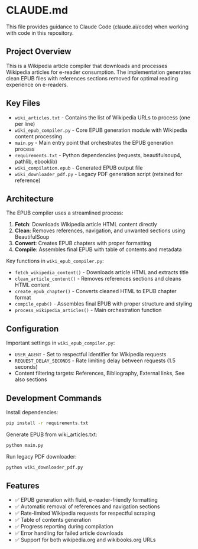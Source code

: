 # CLAUDE.md

This file provides guidance to Claude Code (claude.ai/code) when working with code in this repository.

## Project Overview

This is a Wikipedia article compiler that downloads and processes Wikipedia articles for e-reader consumption. The implementation generates clean EPUB files with references sections removed for optimal reading experience on e-readers.

## Key Files

- `wiki_articles.txt` - Contains the list of Wikipedia URLs to process (one per line)
- `wiki_epub_compiler.py` - Core EPUB generation module with Wikipedia content processing
- `main.py` - Main entry point that orchestrates the EPUB generation process
- `requirements.txt` - Python dependencies (requests, beautifulsoup4, pathlib, ebooklib)
- `wiki_compilation.epub` - Generated EPUB output file
- `wiki_downloader_pdf.py` - Legacy PDF generation script (retained for reference)

## Architecture

The EPUB compiler uses a streamlined process:
1. **Fetch**: Downloads Wikipedia article HTML content directly 
2. **Clean**: Removes references, navigation, and unwanted sections using BeautifulSoup
3. **Convert**: Creates EPUB chapters with proper formatting
4. **Compile**: Assembles final EPUB with table of contents and metadata

Key functions in `wiki_epub_compiler.py`:
- `fetch_wikipedia_content()` - Downloads article HTML and extracts title
- `clean_article_content()` - Removes references sections and cleans HTML content
- `create_epub_chapter()` - Converts cleaned HTML to EPUB chapter format
- `compile_epub()` - Assembles final EPUB with proper structure and styling
- `process_wikipedia_articles()` - Main orchestration function

## Configuration

Important settings in `wiki_epub_compiler.py`:
- `USER_AGENT` - Set to respectful identifier for Wikipedia requests
- `REQUEST_DELAY_SECONDS` - Rate limiting delay between requests (1.5 seconds)
- Content filtering targets: References, Bibliography, External links, See also sections

## Development Commands

Install dependencies:
```bash
pip install -r requirements.txt
```

Generate EPUB from wiki_articles.txt:
```bash
python main.py
```

Run legacy PDF downloader:
```bash
python wiki_downloader_pdf.py
```

## Features

- ✅ EPUB generation with fluid, e-reader-friendly formatting
- ✅ Automatic removal of references and navigation sections  
- ✅ Rate-limited Wikipedia requests for respectful scraping
- ✅ Table of contents generation
- ✅ Progress reporting during compilation
- ✅ Error handling for failed article downloads
- ✅ Support for both wikipedia.org and wikibooks.org URLs